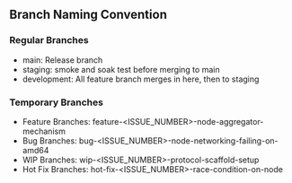 ## Branch Naming Convention

### Regular Branches
- main: Release branch
- staging: smoke and soak test before merging to main
- development: All feature branch merges in here, then to staging

### Temporary Branches

- Feature Branches: feature-<ISSUE_NUMBER>-node-aggregator-mechanism
- Bug Branches: bug-<ISSUE_NUMBER>-node-networking-failing-on-amd64
- WIP Branches: wip-<ISSUE_NUMBER>-protocol-scaffold-setup
- Hot Fix Branches: hot-fix-<ISSUE_NUMBER>-race-condition-on-node